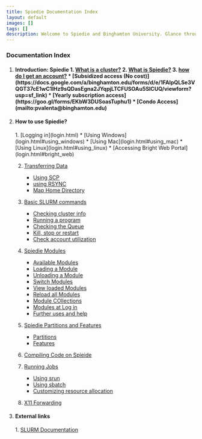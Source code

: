 ```yaml
--- 
title: Spiedie Documentation Index
layout: default 
images: []
tags: []
description: Welcome to Spiedie and Binghamton University. Glance through here to learn about computer clusters and Spiedie's computing capabilities. 
---
```


### Documentation Index 

1. <h4> Introduction: Spiedie
    1. <a href="introduction.html">What is a cluster?</a>
    2. <a href="https://www.binghamton.edu/watson/facilities/computing/high-performance.html">What is Spiedie?</a>
    3. <a href="https://www.binghamton.edu/watson/facilities/computing/high-performance.html">how do I get an account?</a> 
        * [Subsidized access (No cost)](https://docs.google.com/a/binghamton.edu/forms/d/e/1FAIpQLSe3VQGT37cE1wC1IHz9sQDasEgna2JYqpjLTCFUSOAu5SlCUQ/viewform?usp=sf_link)
        * [Yearly subscription access](https://goo.gl/forms/EKbW3DUSoasTuphu1)
        * [Condo Access](mailto:pvalenta@binghamton.edu)
2. <h4> How to use Spiedie? </h4>
	1. [Logging in](login.html)
	    * [Using Windows](login.html#using_windows)
	    * [Using Mac](login.html#using_mac)
	    * [Using Linux](login.html#using_linux)
	    * [Accessing Bright Web Portal](login.html#bright_web)

	2. [Transferring Data](data_transfer.html)
	    * [Using SCP](data_transfer.html#SCP)
	    * [using RSYNC](data_transfer.html#rsync)
	    * [Map Home Directory](data_transfer.html#Home_dir)

	3. [Basic SLURM commands](basic_slurm_commands.html)
	    * [Checking cluster info](basic_slurm_commands.html#info)
	    * [Running a program](basic_slurm_commands.html#run)
	    * [Checking the Queue](basic_slurm_commands.html#queue)
	    * [Kill, stop or restart](basic_slurm_commands.html#ksr)
	    * [Check account utilization](basic_slurm_commands.html#util)

	4. [Spiedie Modules](spiedie_modules.html)
	    * [Available Modules](spiedie_modules.html#avail)
	    * [Loading a Module](spiedie_modules.html#load)
	    * [Unloading a Module](spiedie_modules.html#unload)
	    * [Switch Modules](spiedie_modules.html#switch)
	    * [View loaded Modules](spiedie_modules.html#view)
	    * [Reload all Modules](spiedie_modules.html#reload)
	    * [Module COllections](spiedie_modules.html#collections)
	    * [Modules at Log in](spiedie_modules.html#login)
	    * [Further uses and help](spiedie_modules.html#help)

	5. [Spiedie Partitions and Features](spiedie_partitions.html)
	    * [Partitions](spiedie_partitions.html#partitions)
	    * [Features](spiedie_partitions.html#features)

	6. [Compiling Code on Spieide](compilers.html)

	6. [Running Jobs](submitting_jobs.html)
	    * [Using srun](submitting_jobs.html#srun)
	    * [Using sbatch](submitting_jobs.html#sbatch)
	    * [Customizing resource allocation](submitting_jobs.html#resource-alloc)
	
	7. [X11 Forwarding](x_11_forwarding.html)
3. <h4>External links </h4>
	1. <a href="https://slurm.schedmd.com/documentation.html" target="_blank">
	SLURM Documentation</a>
